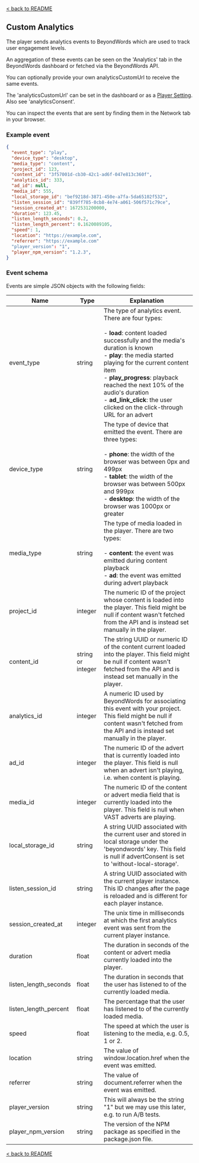 [< back to README](https://github.com/BeyondWords-io/player#readme)

## Custom Analytics

The player sends analytics events to BeyondWords which are used to track user engagement levels.

An aggregation of these events can be seen on the 'Analytics' tab in the BeyondWords dashboard or fetched via the BeyondWords API.

You can optionally provide your own analyticsCustomUrl to receive the same events.

The 'analyticsCustomUrl' can be set in the dashboard or as a [Player Setting](./player-settings.md). Also see 'analyticsConsent'.

You can inspect the events that are sent by finding them in the Network tab in your browser.

### Example event

```json
{
  "event_type": "play",
  "device_type": "desktop",
  "media_type": "content",
  "project_id": 123,
  "content_id": "3f57001d-cb30-42c1-ad6f-047e813c360f",
  "analytics_id": 333,
  "ad_id": null,
  "media_id": 555,
  "local_storage_id": "bef9218d-3871-450e-a7fa-5da65102f532",
  "listen_session_id": "839ff785-0cb8-4e74-a061-506f571c79ce",
  "session_created_at": 1672531200000,
  "duration": 123.45,
  "listen_length_seconds": 0.2,
  "listen_length_percent": 0.1620089105,
  "speed": 1,
  "location": "https://example.com",
  "referrer": "https://example.com"
  "player_version": "1",
  "player_npm_version": "1.2.3",
}
```

### Event schema

Events are simple JSON objects with the following fields:

| Name                  | Type              | Explanation |
|-----------------------|-------------------|-------------|
| event_type            | string            | The type of analytics event. There are four types:<br/><br/>- **load**: content loaded successfully and the media's duration is known<br/>- **play**: the media started playing for the current content item<br/>- **play_progress**: playback reached the next 10% of the audio's duration<br/>- **ad_link_click**: the user clicked on the click-through URL for an advert
| device_type           | string            | The type of device that emitted the event. There are three types:<br/><br/>- **phone**: the width of the browser was between 0px and 499px<br/>- **tablet**: the width of the browser was between 500px and 999px<br/>- **desktop**: the width of the browser was 1000px or greater
| media_type            | string            | The type of media loaded in the player. There are two types:<br/><br/>- **content**: the event was emitted during content playback<br/>- **ad**: the event was emitted during advert playback
| project_id            | integer           | The numeric ID of the project whose content is loaded into the player. This field might be null if content wasn't fetched from the API and is instead set manually in the player.
| content_id            | string or integer | The string UUID or numeric ID of the content current loaded into the player. This field might be null if content wasn't fetched from the API and is instead set manually in the player.
| analytics_id          | integer           | A numeric ID used by BeyondWords for associating this event with your project. This field might be null if content wasn't fetched from the API and is instead set manually in the player.
| ad_id                 | integer           | The numeric ID of the advert that is currently loaded into the player. This field is null when an advert isn't playing, i.e. when content is playing.
| media_id              | integer           | The numeric ID of the content or advert media field that is currently loaded into the player. This field is null when VAST adverts are playing.
| local_storage_id      | string            | A string UUID associated with the current user and stored in local storage under the 'beyondwords' key. This field is null if advertConsent is set to 'without-local-storage'.
| listen_session_id     | string            | A string UUID associated with the current player instance. This ID changes after the page is reloaded and is different for each player instance.
| session_created_at    | integer           | The unix time in milliseconds at which the first analytics event was sent from the current player instance.
| duration              | float             | The duration in seconds of the content or advert media currently loaded into the player.
| listen_length_seconds | float             | The duration in seconds that the user has listened to of the currently loaded media.
| listen_length_percent | float             | The percentage that the user has listened to of the currently loaded media.
| speed                 | float             | The speed at which the user is listening to the media, e.g. 0.5, 1 or 2.
| location              | string            | The value of window.location.href when the event was emitted.
| referrer              | string            | The value of document.referrer when the event was emitted.
| player_version        | string            | This will always be the string "1" but we may use this later, e.g. to run A/B tests.
| player_npm_version    | string            | The version of the NPM package as specified in the package.json file.

[< back to README](https://github.com/BeyondWords-io/player#readme)
